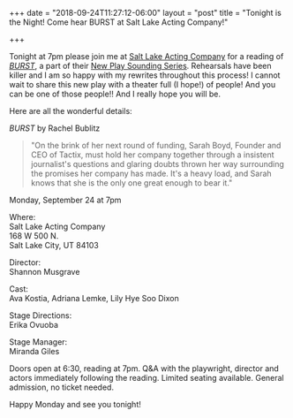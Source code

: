 +++
date = "2018-09-24T11:27:12-06:00"
layout = "post"
title = "Tonight is the Night! Come hear BURST at Salt Lake Acting Company!"

+++

Tonight at 7pm please join me at [Salt Lake Acting Company](https://www.saltlakeactingcompany.org/) for a reading of [*BURST*](https://newplayexchange.org/plays/138560/burst), a part of their [New Play Sounding Series](https://www.saltlakeactingcompany.org/new-play-development/new-play-sounding-series). Rehearsals have been killer and I am so happy with my rewrites throughout this process! I cannot wait to share this new play with a theater full (I hope!) of people! And you can be one of those people!! And I really hope you will be.

Here are all the wonderful details:

*BURST* by Rachel Bublitz

>"On the brink of her next round of funding, Sarah Boyd, Founder and CEO of Tactix, must hold her company together through a insistent journalist's questions and glaring doubts thrown her way surrounding the promises her company has made. It's a heavy load, and Sarah knows that she is the only one great enough to bear it."

Monday, September 24 at 7pm

Where:  
Salt Lake Acting Company  
168 W 500 N.  
Salt Lake City, UT 84103  

Director:  
Shannon Musgrave

Cast:  
Ava Kostia, Adriana Lemke, Lily Hye Soo Dixon

Stage Directions:  
Erika Ovuoba

Stage Manager:  
Miranda Giles

Doors open at 6:30, reading at 7pm. Q&A with the playwright, director and actors immediately following the reading. Limited seating available. General admission, no ticket needed.

Happy Monday and see you tonight!